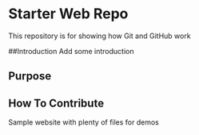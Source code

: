 # Starter Web Repo

This repository is for showing how Git and GitHub work

##Introduction
Add some introduction

## Purpose

## How To Contribute

Sample website with plenty of files for demos
